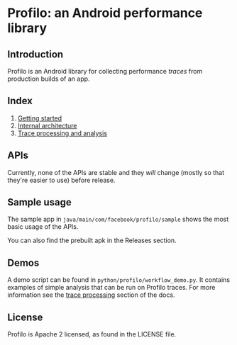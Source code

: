 # Profilo: an Android performance library

## Introduction
Profilo is an Android library for collecting performance *traces* from production builds of an app.

## Index

1. [Getting started](https://facebookincubator.github.io/profilo/docs/getting-started.html)
2. [Internal architecture](https://facebookincubator.github.io/profilo/docs/architecture.html)
3. [Trace processing and analysis](https://facebookincubator.github.io/profilo/docs/trace-processing.html)

## APIs

Currently, none of the APIs are stable and they *will* change (mostly so that they're easier to use) before release.

## Sample usage

The sample app in `java/main/com/facebook/profilo/sample` shows the most basic usage of the APIs.

You can also find the prebuilt apk in the Releases section.

## Demos

A demo script can be found in `python/profilo/workflow_demo.py`. It contains examples of simple
analysis that can be run on Profilo traces. For more information see the [trace processing](https://facebookincubator.github.io/profilo/docs/trace-processing.html) section of the docs.

## License
Profilo is Apache 2 licensed, as found in the LICENSE file.

